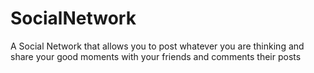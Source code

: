 # SocialNetwork

A Social Network that allows you to post whatever you are thinking and share your good moments with your friends and comments their posts
